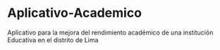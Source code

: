 # Aplicativo-Academico
Aplicativo para la mejora del rendimiento académico de una institución Educativa en el distrito de Lima

